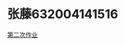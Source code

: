 # 张藤632004141516
[第二次作业](https://github.com/11vy/CAV2020-1sthomework/blob/main/%E7%AC%AC%E4%BA%8C%E6%AC%A1%E4%BD%9C%E4%B8%9A/%E7%AC%AC%E4%BA%8C%E6%AC%A1%E4%BD%9C%E4%B8%9A.docx)
